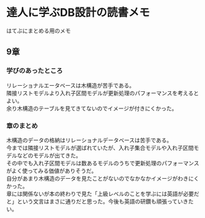 # 達人に学ぶDB設計の読書メモ
はてぶにまとめる用のメモ

## 9章
### 学びのあったところ
リレーショナルエータベースは木構造が苦手である。   
隣接リストモデルより入れ子区間モデルが更新処理のパフォーマンスを考えるとよい。   
余り木構造のテーブルを見てきてないのでイメージが付きにくかった。

### 章のまとめ
木構造のデータの格納はリレーショナルデータベースは苦手である。   
今までは隣接リストモデルが選ばれていたが、入れ子集合モデルや入れ子区間モデルなどのモデルが出てきた。   
その中でも入れ子区間モデルは数あるモデルのうちで更新処理のパフォーマンスがよく使ってみる価値がありそうだ。   
自分があまり木構造のデータを見たことがないのでなかなかイメージがわきにくかった。   
章には関係ないが本の終わりで見た「上級レベルのことを学ぶには英語が必要だと」という文言はまさに通りだと思った。今後も英語の研鑽も頑張っていきたい。   
